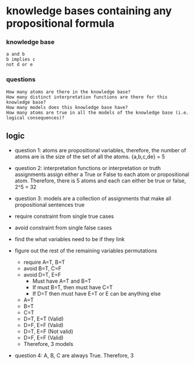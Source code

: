 # knowledge bases containing any propositional formula

### knowledge base
```
a and b
b implies c
not d or e
```

### questions
```
How many atoms are there in the knowledge base?
How many distinct interpretation functions are there for this knowledge base?
How many models does this knowledge base have?
How many atoms are true in all the models of the knowledge base (i.e. logical consequences)?
```

## logic
- question 1: atoms are propositional variables, therefore, the number of atoms are is the size of the set of all the atoms. {a,b,c,de} = 5
- question 2: interpretation functions or interpretation or truth assignments assign either a True or False to each atom or propositional atom. Therefore, there is 5 atoms and each can either be true or false, 2^5 = 32
- question 3: models are a collection of assignments that make all propositional sentences true
- require constraint from single true cases
- avoid constraint from single false cases
- find the what variables need to be if they link
- figure out the rest of the remaining variables permutations
  - require A=T, B=T
  - avoid B=T, C=F
  - avoid D=T, E=F
    - Must have A=T and B=T
    - If must B=T, then must have C=T
    - If D=T then must have E=T or E can be anything else
  - A=T
  - B=T
  - C=T
  - D=T, E=T (Valid)
  - D=F, E=F (Valid)
  - D=T, E=F (Not valid)
  - D=F, E=F (Valid)
  - Therefore, 3 models

- question 4: A, B, C are always True. Therefore, 3
